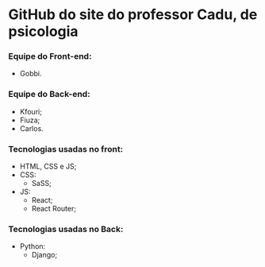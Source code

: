 # GitHub do site do professor Cadu, de psicologia

### Equipe do Front-end:
- Gobbi.

### Equipe do Back-end:
- Kfouri;
- Fiuza;
- Carlos.

### Tecnologias usadas no front:
- HTML, CSS e JS;
- CSS:
  - SaSS;
- JS: 
  - React;
  - React Router;

### Tecnologias usadas no Back:
- Python:
  - Django;
    
